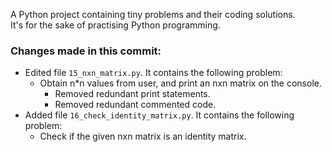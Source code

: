 A Python project containing tiny problems and their coding solutions.  
It's for the sake of practising Python programming.

### Changes made in this commit:

- Edited file `15_nxn_matrix.py`. It contains the following problem:
   - Obtain n*n values from user, and print an nxn matrix on the console.
     - Removed redundant print statements.
     - Removed redundant commented code.
- Added file `16_check_identity_matrix.py`. It contains the following problem:
  - Check if the given nxn matrix is an identity matrix.